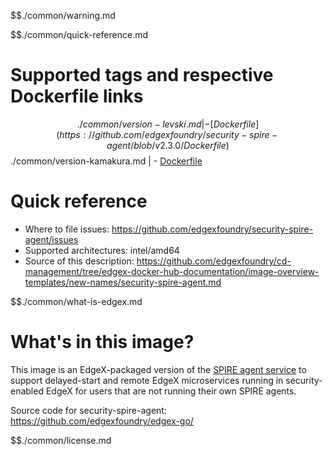 $$./common/warning.md

$$./common/quick-reference.md

# Supported tags and respective Dockerfile links

$$./common/version-levski.md |
        - [Dockerfile](https://github.com/edgexfoundry/security-spire-agent/blob/v2.3.0/Dockerfile)
$$./common/version-kamakura.md |
        - [Dockerfile](https://github.com/edgexfoundry/security-spire-agent/blob/v2.2.0/Dockerfile)

# Quick reference 

- Where to file issues: https://github.com/edgexfoundry/security-spire-agent/issues
- Supported architectures: intel/amd64
- Source of this description: https://github.com/edgexfoundry/cd-management/tree/edgex-docker-hub-documentation/image-overview-templates/new-names/security-spire-agent.md

$$./common/what-is-edgex.md

# What's in this image?

This image is an EdgeX-packaged version of the [SPIRE agent service](https://github.com/spiffe/spire/)
to support delayed-start and remote EdgeX microservices running in security-enabled EdgeX
for users that are not running their own SPIRE agents.

Source code for security-spire-agent: <https://github.com/edgexfoundry/edgex-go/>

$$./common/license.md
